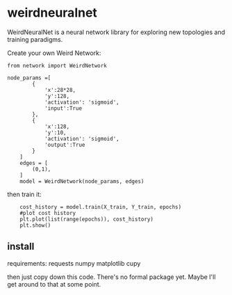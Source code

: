# weirdneuralnet
WeirdNeuralNet is a neural network library for exploring new topologies and training paradigms.

Create your own Weird Network:
```
from network import WeirdNetwork

node_params =[
        {
            'x':28*28,
            'y':128,
            'activation': 'sigmoid',
            'input':True
        },
        {
            'x':128,
            'y':10,
            'activation': 'sigmoid',
            'output':True
        }
    ]
    edges = [
        (0,1),
    ]
    model = WeirdNetwork(node_params, edges)
```

then train it:

```
    cost_history = model.train(X_train, Y_train, epochs)
    #plot cost history
    plt.plot(list(range(epochs)), cost_history)
    plt.show()
```

## install

requirements:
requests
numpy
matplotlib
cupy

then just copy down this code.
There's no formal package yet. Maybe I'll get around to that at some point.
